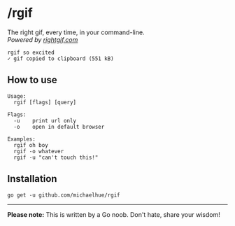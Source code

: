 # /rgif

The right gif, every time, in your command-line.  
_Powered by [rightgif.com](https://rightgif.com)_

```
rgif so excited
✓ gif copied to clipboard (551 kB)
```

## How to use

```
Usage:
  rgif [flags] [query]

Flags:
  -u    print url only
  -o    open in default browser

Examples:
  rgif oh boy
  rgif -o whatever
  rgif -u "can't touch this!"
```

## Installation

```
go get -u github.com/michaelhue/rgif
```

---

**Please note:** This is written by a Go noob. Don't hate, share your wisdom!